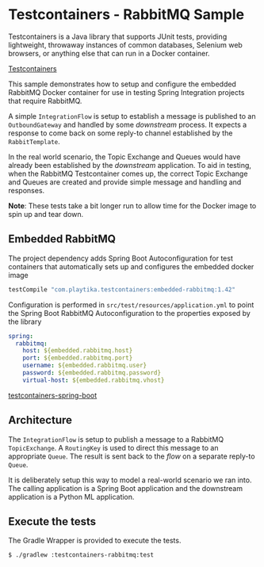 Testcontainers - RabbitMQ Sample
==================================

Testcontainers is a Java library that supports JUnit tests, providing lightweight, throwaway instances of common databases, Selenium web browsers, or anything else that can run in a Docker container.

[Testcontainers](https://www.testcontainers.org/)

This sample demonstrates how to setup and configure the embedded RabbitMQ Docker container for use in testing Spring Integration projects that require RabbitMQ.

A simple `IntegrationFlow` is setup to establish a message is published to an `OutboundGateway` and handled by some _downstream_ process.
It expects a response to come back on some reply-to channel established by the `RabbitTemplate`.

In the real world scenario, the Topic Exchange and Queues would have already been established by the _downstream_ application. 
To aid in testing, when the RabbitMQ Testcontainer comes up, the correct Topic Exchange and Queues are created and provide simple message and handling and responses.

**Note**: These tests take a bit longer run to allow time for the Docker image to spin up and tear down.

## Embedded RabbitMQ

The project dependency adds Spring Boot Autoconfiguration for test containers that automatically sets up and configures the embedded docker image

```groovy
testCompile "com.playtika.testcontainers:embedded-rabbitmq:1.42"
```

Configuration is performed in `src/test/resources/application.yml` to point the Spring Boot RabbitMQ Autoconfiguration to the properties exposed by the library

```yml
spring:
  rabbitmq:
    host: ${embedded.rabbitmq.host}
    port: ${embedded.rabbitmq.port}
    username: ${embedded.rabbitmq.user}
    password: ${embedded.rabbitmq.password}
    virtual-host: ${embedded.rabbitmq.vhost}
```

[testcontainers-spring-boot](https://github.com/testcontainers/testcontainers-spring-boot)

## Architecture

The `IntegrationFlow` is setup to publish a message to a RabbitMQ `TopicExchange`. A `RoutingKey` is used to direct this message to an appropriate `Queue`.
The result is sent back to the _flow_ on a separate reply-to `Queue`. 

It is deliberately setup this way to model a real-world scenario we ran into. The calling application is a Spring Boot application and the downstream application is a Python ML application.

## Execute the tests

The Gradle Wrapper is provided to execute the tests. 

```bash
$ ./gradlew :testcontainers-rabbitmq:test
```